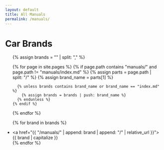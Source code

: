 ```yaml
---
layout: default
title: All Manuals
permalink: /manuals/
---
```


# Car Brands
<ul>
  {% assign brands = "" | split: "," %}

  {% for page in site.pages %}
    {% if page.path contains "manuals/" and page.path != "manuals/index.md" %}
      {% assign parts = page.path | split: "/" %}
      {% assign brand_name = parts[1] %}

      {% unless brands contains brand_name or brand_name == "index.md" %}
        {% assign brands = brands | push: brand_name %}
      {% endunless %}
    {% endif %}
  {% endfor %}

  {% for brand in brands %}
    <li><a href="{{ "/manuals/" | append: brand | append: "/" | relative_url }}">{{ brand | capitalize }}</a></li>
  {% endfor %}
</ul>